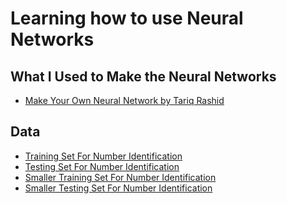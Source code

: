 Learning how to use Neural Networks
===================================

What I Used to Make the Neural Networks
------------------
- [Make Your Own Neural Network by Tariq Rashid](https://1lib.us/book/5226338/5db893)

Data
-----------
- [Training Set For Number Identification](http://www.pjreddie.com/media/files/mnist_train.csv)
- [Testing Set For Number Identification](http://www.pjreddie.com/media/files/mnist_test.csv)
- [Smaller Training Set For Number Identification](https://raw.githubusercontent.com/makeyourownneuralnetwork/makeyourownneuralnetwork/master/mnist_dataset/mnist_train_100.csv)
- [Smaller Testing Set For Number Identification](https://raw.githubusercontent.com/makeyourownneuralnetwork/makeyourownneuralnetwork/master/mnist_dataset/mnist_test_10.csv)
